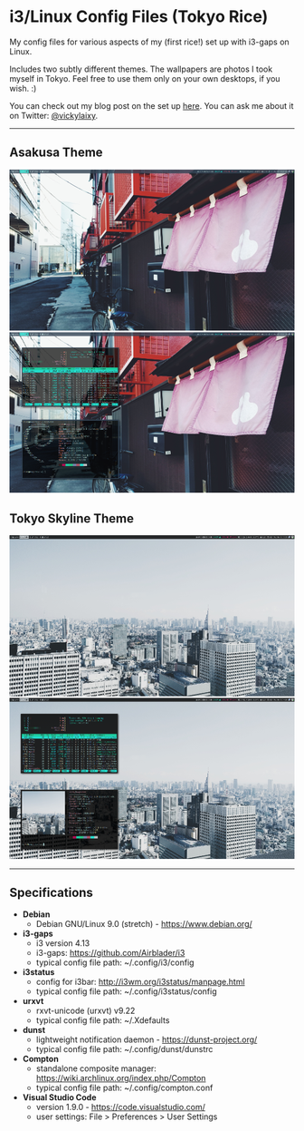 # i3/Linux Config Files (Tokyo Rice)

My config files for various aspects of my (first rice!) set up with i3-gaps on Linux.

Includes two subtly different themes. The wallpapers are photos I took myself in Tokyo. Feel free to use them only on your own desktops, if you wish. :)

You can check out my blog post on the set up [here](https://vickylai.com/blog/linux-debian-i3/). You can ask me about it on Twitter: [@vickylaixy](https://twitter.com/vickylaixy).

***

## Asakusa Theme
![Asakusa Theme](/i3-asakusa-theme/screenshot-asakusa.png)
![Asakusa Theme](/i3-asakusa-theme/screenshot-asakusa-stats.png)

## Tokyo Skyline Theme
![Tokyo Skyline Theme](/i3-tokyo-skyline-theme/screenshot-tokyo-skyline.png)
![Tokyo Skyline Theme](/i3-tokyo-skyline-theme/screenshot-tokyo-skyline-stats.png)

***

## Specifications  
* __Debian__
  * Debian GNU/Linux 9.0 (stretch) - https://www.debian.org/
* __i3-gaps__
  * i3 version 4.13
  * i3-gaps: https://github.com/Airblader/i3
  * typical config file path: ~/.config/i3/config
* __i3status__
  * config for i3bar: http://i3wm.org/i3status/manpage.html
  * typical config file path: ~/.config/i3status/config
* __urxvt__
  * rxvt-unicode (urxvt) v9.22
  * typical config file path: ~/.Xdefaults
* __dunst__
  * lightweight notification daemon - https://dunst-project.org/
  * typical config file path: ~/.config/dunst/dunstrc
* __Compton__
  * standalone composite manager: https://wiki.archlinux.org/index.php/Compton
  * typical config file path: ~/.config/compton.conf
* __Visual Studio Code__
  * version 1.9.0 - https://code.visualstudio.com/
  * user settings: File > Preferences > User Settings
